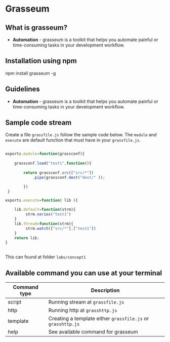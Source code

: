 # Grasseum

## What is grasseum?
- **Automation** - grasseum is a toolkit that helps you automate painful or time-consuming tasks in your development workflow.




## Installation using npm
npm install grasseum -g


## Guidelines
- **Automation** - grasseum is a toolkit that helps you automate painful or time-consuming tasks in your development workflow.

## Sample code stream 
Create a file `grassfile.js` follow the sample code below.
The `module` and `execute` are default function that must have in your `grassfile.js`.
```js

exports.module=function(grassconf){   
    
    grassconf.load("test1",function(){
            
        return grassconf.src(["src/*"])
            .pipe(grassconf.dest("dest/" )); 

        })   
 } 

exports.execute=function( lib ){   

    lib.default=function(strm){
         strm.series("test1") 
    }
    lib.thread=function(strm){
         strm.watch(["src/*"],["test1"])    
    }
    return lib;
}       
  
```
This can found at folder `labs/concept1` 

## Available command you can use at your terminal
|Command type | Description|
|------------- | ------------- |
|script | Running stream at `grassfile.js`  |
|http | Running http at `grasshttp.js` |
|template | Creating a template either `grassfile.js` or `grasshttp.js`|
|help | See available command for grasseum |